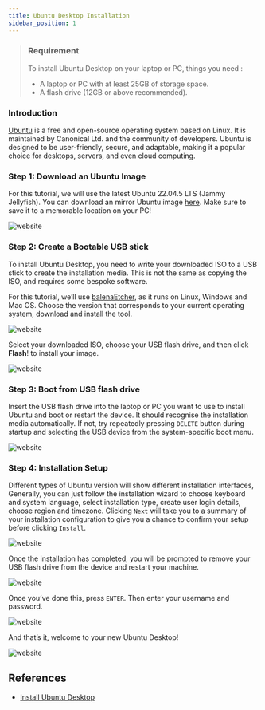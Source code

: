 ```yaml
---
title: Ubuntu Desktop Installation
sidebar_position: 1
---
```


> ### Requirement 
> To install Ubuntu Desktop on your laptop or PC, things you need :
> - A laptop or PC with at least 25GB of storage space.
> - A flash drive (12GB or above recommended).

### Introduction
[Ubuntu](https://www.youtube.com/watch?v=q5yM4ZYwB_s) is a free and open-source operating system based on Linux. It is maintained by Canonical Ltd. and the community of developers. Ubuntu is designed to be user-friendly, secure, and adaptable, making it a popular choice for desktops, servers, and even cloud computing.

### Step 1: Download an Ubuntu Image
For this tutorial, we will use the latest Ubuntu 22.04.5 LTS (Jammy Jellyfish). You can download an mirror Ubuntu image [here](https://mirror.twds.com.tw/ubuntu-releases/). Make sure to save it to a memorable location on your PC! 

![website](/img/1-1.png)

### Step 2: Create a Bootable USB stick
To install Ubuntu Desktop, you need to write your downloaded ISO to a USB stick to create the installation media. This is not the same as copying the ISO, and requires some bespoke software.  

For this tutorial, we’ll use [balenaEtcher](https://etcher.balena.io/#download-etcher), as it runs on Linux, Windows and Mac OS. Choose the version that corresponds to your current operating system, download and install the tool.

![website](/img/1-2.png)

Select your downloaded ISO, choose your USB flash drive, and then click **Flash**! to install your image.

![website](/img/1-3.png)

### Step 3: Boot from USB flash drive
Insert the USB flash drive into the laptop or PC you want to use to install Ubuntu and boot or restart the device. It should recognise the installation media automatically. If not, try repeatedly pressing `DELETE` button during startup and selecting the USB device from the system-specific boot menu.

![website](/img/1-8.png)

### Step 4: Installation Setup
Different types of Ubuntu version will show different installation interfaces, Generally, you can just follow the installation wizard to choose keyboard and system language, select installation type, create user login details, choose region and timezone. Clicking `Next` will take you to a summary of your installation configuration to give you a chance to confirm your setup before clicking `Install`.

![website](/img/1-4.jpeg)

Once the installation has completed, you will be prompted to remove your USB flash drive from the device and restart your machine. 

![website](/img/1-5.png)

Once you’ve done this, press `ENTER`. Then enter your username and password.

![website](/img/1-6.png)

And that’s it, welcome to your new Ubuntu Desktop!

![website](/img/1-7.jpeg)

## References
- [Install Ubuntu Desktop](https://ubuntu.com/tutorials/install-ubuntu-desktop#1-overview)